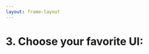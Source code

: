 ```yaml
---
layout: frame-layout
---
```


# 3. Choose your favorite UI:

<RadioGroup>

<RadioCard href="/guide/solid/vite.html#blank" label="Blank" icon="https://cdn.svgporn.com/logos/css-3.svg" />

</RadioGroup>